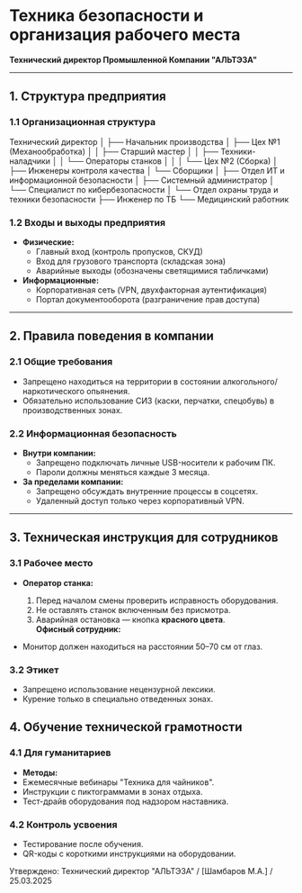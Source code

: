 # Техника безопасности и организация рабочего места  
**Технический директор Промышленной Компании "АЛЬТЭЗА"**  

-----

## **1. Структура предприятия**  
### **1.1 Организационная структура**
Технический директор
│
├── Начальник производства
│ ├── Цех №1 (Механообработка)
│ │ ├── Старший мастер
│ │ ├── Техники-наладчики
│ │ └── Операторы станков
│ │
│ └── Цех №2 (Сборка)
│ ├── Инженеры контроля качества
│ └── Сборщики
│
├── Отдел ИТ и информационной безопасности
│ ├── Системный администратор
│ └── Специалист по кибербезопасности
│
└── Отдел охраны труда и техники безопасности
├── Инженер по ТБ
└── Медицинский работник

### **1.2 Входы и выходы предприятия**  
- **Физические:**  
  - Главный вход (контроль пропусков, СКУД)  
  - Вход для грузового транспорта (складская зона)  
  - Аварийные выходы (обозначены светящимися табличками)  
- **Информационные:**  
  - Корпоративная сеть (VPN, двухфакторная аутентификация)  
  - Портал документооборота (разграничение прав доступа)  

---

## **2. Правила поведения в компании**  
### **2.1 Общие требования**  
- Запрещено находиться на территории в состоянии алкогольного/наркотического опьянения.  
- Обязательно использование СИЗ (каски, перчатки, спецобувь) в производственных зонах.  

### **2.2 Информационная безопасность**  
- **Внутри компании:**  
  - Запрещено подключать личные USB-носители к рабочим ПК.  
  - Пароли должны меняться каждые 3 месяца.  
- **За пределами компании:**  
  - Запрещено обсуждать внутренние процессы в соцсетях.  
  - Удаленный доступ только через корпоративный VPN.  

---

## **3. Техническая инструкция для сотрудников**  
### **3.1 Рабочее место**  
- **Оператор станка:**  
  
  1. Перед началом смены проверить исправность оборудования.  
  2. Не оставлять станок включенным без присмотра.  
  3. Аварийная остановка — кнопка **красного цвета**.  
 **Офисный сотрудник:**
- Монитор должен находиться на расстоянии 50–70 см от глаз.
### **3.2 Этикет**
- Запрещено использование нецензурной лексики.
- Курение только в специально отведенных зонах.
## **4. Обучение технической грамотности**
### **4.1 Для гуманитариев**
- **Методы:**
- Ежемесячные вебинары "Техника для чайников".
- Инструкции с пиктограммами в зонах отдыха.
- Тест-драйв оборудования под надзором наставника.
### **4.2 Контроль усвоения**
- Тестирование после обучения.
- QR-коды с короткими инструкциями на оборудовании.

Утверждено: Технический директор "АЛЬТЭЗА" / [Шамбаров М.А.] / 25.03.2025
